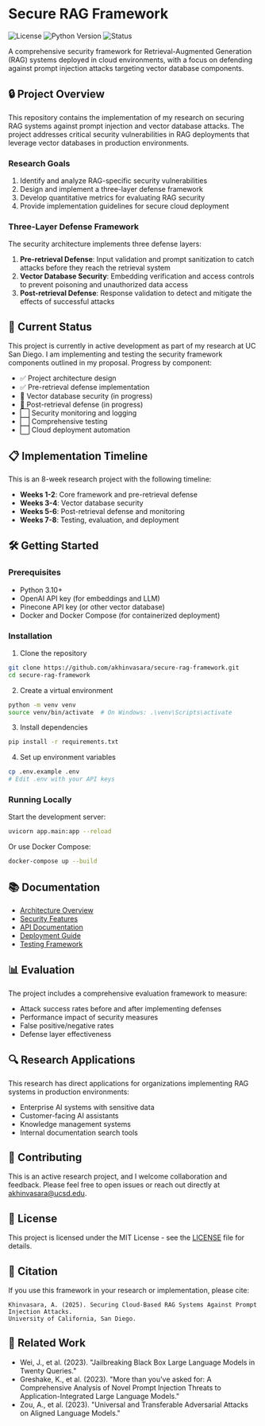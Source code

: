# Secure RAG Framework

![License](https://img.shields.io/badge/license-MIT-blue.svg)
![Python Version](https://img.shields.io/badge/python-3.10-green.svg)
![Status](https://img.shields.io/badge/status-research_in_progress-yellow.svg)

A comprehensive security framework for Retrieval-Augmented Generation (RAG) systems deployed in cloud environments, with a focus on defending against prompt injection attacks targeting vector database components.

## 🔒 Project Overview

This repository contains the implementation of my research on securing RAG systems against prompt injection and vector database attacks. The project addresses critical security vulnerabilities in RAG deployments that leverage vector databases in production environments.

### Research Goals

1. Identify and analyze RAG-specific security vulnerabilities
2. Design and implement a three-layer defense framework
3. Develop quantitative metrics for evaluating RAG security
4. Provide implementation guidelines for secure cloud deployment

### Three-Layer Defense Framework

The security architecture implements three defense layers:

1. **Pre-retrieval Defense**: Input validation and prompt sanitization to catch attacks before they reach the retrieval system
2. **Vector Database Security**: Embedding verification and access controls to prevent poisoning and unauthorized data access
3. **Post-retrieval Defense**: Response validation to detect and mitigate the effects of successful attacks

## 🚀 Current Status

This project is currently in active development as part of my research at UC San Diego. I am implementing and testing the security framework components outlined in my proposal. Progress by component:

- ✅ Project architecture design
- ✅ Pre-retrieval defense implementation
- 🔄 Vector database security (in progress)
- 🔄 Post-retrieval defense (in progress)
- ⬜ Security monitoring and logging
- ⬜ Comprehensive testing
- ⬜ Cloud deployment automation

## 📋 Implementation Timeline

This is an 8-week research project with the following timeline:

- **Weeks 1-2**: Core framework and pre-retrieval defense
- **Weeks 3-4**: Vector database security
- **Weeks 5-6**: Post-retrieval defense and monitoring
- **Weeks 7-8**: Testing, evaluation, and deployment

## 🛠️ Getting Started

### Prerequisites

- Python 3.10+
- OpenAI API key (for embeddings and LLM)
- Pinecone API key (or other vector database)
- Docker and Docker Compose (for containerized deployment)

### Installation

1. Clone the repository
```bash
git clone https://github.com/akhinvasara/secure-rag-framework.git
cd secure-rag-framework
```

2. Create a virtual environment
```bash
python -m venv venv
source venv/bin/activate  # On Windows: .\venv\Scripts\activate
```

3. Install dependencies
```bash
pip install -r requirements.txt
```

4. Set up environment variables
```bash
cp .env.example .env
# Edit .env with your API keys
```

### Running Locally

Start the development server:
```bash
uvicorn app.main:app --reload
```

Or use Docker Compose:
```bash
docker-compose up --build
```

## 📚 Documentation

- [Architecture Overview](docs/architecture.md)
- [Security Features](docs/security_features.md)
- [API Documentation](docs/api.md)
- [Deployment Guide](docs/deployment.md)
- [Testing Framework](docs/testing.md)

## 📊 Evaluation

The project includes a comprehensive evaluation framework to measure:

- Attack success rates before and after implementing defenses
- Performance impact of security measures
- False positive/negative rates
- Defense layer effectiveness

## 🔍 Research Applications

This research has direct applications for organizations implementing RAG systems in production environments:

- Enterprise AI systems with sensitive data
- Customer-facing AI assistants
- Knowledge management systems
- Internal documentation search tools

## 🤝 Contributing

This is an active research project, and I welcome collaboration and feedback. Please feel free to open issues or reach out directly at akhinvasara@ucsd.edu.

## 📄 License

This project is licensed under the MIT License - see the [LICENSE](LICENSE) file for details.

## 📝 Citation

If you use this framework in your research or implementation, please cite:

```
Khinvasara, A. (2025). Securing Cloud-Based RAG Systems Against Prompt Injection Attacks.
University of California, San Diego.
```

## 🔗 Related Work

- Wei, J., et al. (2023). "Jailbreaking Black Box Large Language Models in Twenty Queries."
- Greshake, K., et al. (2023). "More than you've asked for: A Comprehensive Analysis of Novel Prompt Injection Threats to Application-Integrated Large Language Models."
- Zou, A., et al. (2023). "Universal and Transferable Adversarial Attacks on Aligned Language Models."
